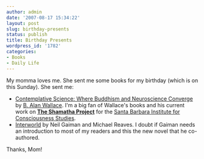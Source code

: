 ```yaml
---
author: admin
date: '2007-08-17 15:34:22'
layout: post
slug: birthday-presents
status: publish
title: Birthday Presents
wordpress_id: '1782'
categories:
- Books
- Daily Life
---
```


My momma loves me. She sent me some books for my birthday (which is on
this Sunday). She sent me:

-   [Contemplative Science: Where Buddhism and Neuroscience
    Converge](http://www.amazon.com/Contemplative-Science-Buddhism-Neuroscience-Converge/dp/0231138342/)
    by [B. Alan Wallace](http://en.wikipedia.org/wiki/B._Alan_Wallace).
    I'm a big fan of Wallace's books and his current work on **[The
    Shamatha
    Project](http://www.sbinstitute.com/research_Shamatha.html)** for
    the [Santa Barbara Institute for Consciousness
    Studies](http://www.sbinstitute.com/).
-   [Interworld](http://www.amazon.com/InterWorld-Neil-Gaiman/dp/0061238961/)
    by Neil Gaiman and Michael Reaves. I doubt if Gaiman needs an
    introduction to most of my readers and this the new novel that he
    co-authored.

Thanks, Mom!
